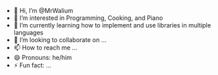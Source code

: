 - 👋 Hi, I’m @MrWalium
- 👀 I’m interested in Programming, Cooking, and Piano
- 🌱 I’m currently learning how to implement and use libraries in multiple languages
- 💞️ I’m looking to collaborate on ...
- 📫 How to reach me ...
- 😄 Pronouns: he/him
- ⚡ Fun fact: ...

<!---
MrWalium/MrWalium is a ✨ special ✨ repository because its `README.md` (this file) appears on your GitHub profile.
You can click the Preview link to take a look at your changes.
--->
